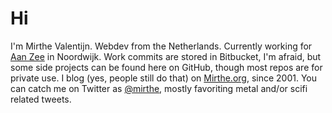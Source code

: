 # Hi

I'm Mirthe Valentijn. Webdev from the Netherlands. Currently working for [Aan Zee](https://www.aanzee.nl) in Noordwijk. Work commits are stored in Bitbucket, I'm afraid, but some side projects can be found here on GitHub, though most repos are for private use. I blog (yes, people still do that) on [Mirthe.org](https://mirthe.org), since 2001. You can catch me on Twitter as [@mirthe](https://twitter.com/mirthe), mostly favoriting metal and/or scifi related tweets.
